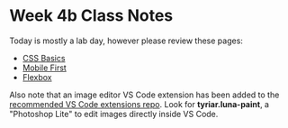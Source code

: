 # Week 4b Class Notes

Today is mostly a lab day, however please review these pages:

- [CSS Basics](https://github.com/JACGWD/css-layout/blob/main/css-basics.md)
- [Mobile First](https://github.com/JACGWD/css-layout/blob/main/mobile-first.md)
- [Flexbox](https://github.com/JACGWD/css-layout/blob/main/flexbox.md)
  
Also note that an image editor VS Code extension has been added to the [recommended VS Code extensions repo](https://github.com/JACGWD/VS-Code-Extensions-List/blob/main/vs-code-extensions-list.txt). Look for **tyriar.luna-paint**, a "Photoshop Lite" to edit images directly inside VS Code. 

